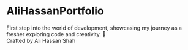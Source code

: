 # AliHassanPortfolio
First step into the world of development, showcasing my journey as a fresher exploring code and creativity. 🚀
<br>
Crafted by Ali Hassan Shah
